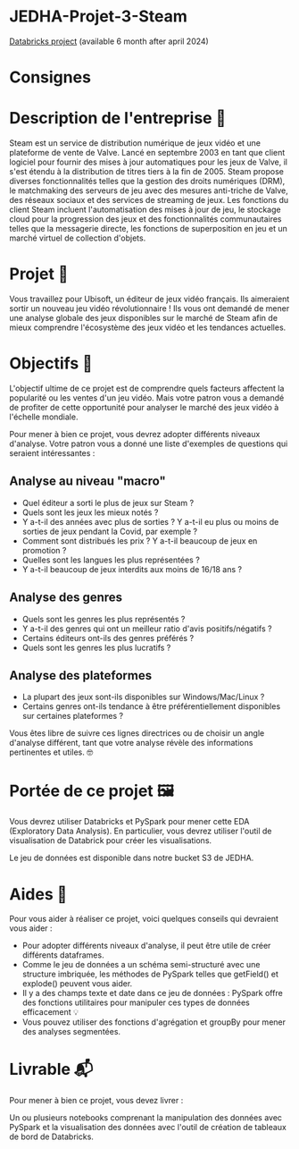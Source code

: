 # JEDHA-Projet-3-Steam


[Databricks project](https://databricks-prod-cloudfront.cloud.databricks.com/public/4027ec902e239c93eaaa8714f173bcfc/6106371456556455/388716807428450/6406407844062429/latest.html) (available 6 month after april 2024)



# Consignes

# Description de l'entreprise 📇
Steam est un service de distribution numérique de jeux vidéo et une plateforme de vente de Valve. Lancé en septembre 2003 en tant que client logiciel pour fournir des mises à jour automatiques pour les jeux de Valve, il s'est étendu à la distribution de titres tiers à la fin de 2005. Steam propose diverses fonctionnalités telles que la gestion des droits numériques (DRM), le matchmaking des serveurs de jeu avec des mesures anti-triche de Valve, des réseaux sociaux et des services de streaming de jeux. Les fonctions du client Steam incluent l'automatisation des mises à jour de jeu, le stockage cloud pour la progression des jeux et des fonctionnalités communautaires telles que la messagerie directe, les fonctions de superposition en jeu et un marché virtuel de collection d'objets.

# Projet 🚧
Vous travaillez pour Ubisoft, un éditeur de jeux vidéo français. Ils aimeraient sortir un nouveau jeu vidéo révolutionnaire ! Ils vous ont demandé de mener une analyse globale des jeux disponibles sur le marché de Steam afin de mieux comprendre l'écosystème des jeux vidéo et les tendances actuelles.

# Objectifs 🎯
L'objectif ultime de ce projet est de comprendre quels facteurs affectent la popularité ou les ventes d'un jeu vidéo. Mais votre patron vous a demandé de profiter de cette opportunité pour analyser le marché des jeux vidéo à l'échelle mondiale.

Pour mener à bien ce projet, vous devrez adopter différents niveaux d'analyse. Votre patron vous a donné une liste d'exemples de questions qui seraient intéressantes :

## Analyse au niveau "macro"

- Quel éditeur a sorti le plus de jeux sur Steam ?
- Quels sont les jeux les mieux notés ?
- Y a-t-il des années avec plus de sorties ? Y a-t-il eu plus ou moins de sorties de jeux pendant la Covid, par exemple ?
- Comment sont distribués les prix ? Y a-t-il beaucoup de jeux en promotion ?
- Quelles sont les langues les plus représentées ?
- Y a-t-il beaucoup de jeux interdits aux moins de 16/18 ans ?

## Analyse des genres

- Quels sont les genres les plus représentés ?
- Y a-t-il des genres qui ont un meilleur ratio d'avis positifs/négatifs ?
- Certains éditeurs ont-ils des genres préférés ?
- Quels sont les genres les plus lucratifs ?

## Analyse des plateformes

- La plupart des jeux sont-ils disponibles sur Windows/Mac/Linux ?
- Certains genres ont-ils tendance à être préférentiellement disponibles sur certaines plateformes ?

Vous êtes libre de suivre ces lignes directrices ou de choisir un angle d'analyse différent, tant que votre analyse révèle des informations pertinentes et utiles. 🤓

# Portée de ce projet 🖼️
Vous devrez utiliser Databricks et PySpark pour mener cette EDA (Exploratory Data Analysis). En particulier, vous devrez utiliser l'outil de visualisation de Databrick pour créer les visualisations.

Le jeu de données est disponible dans notre bucket S3 de JEDHA.

# Aides 🦮
Pour vous aider à réaliser ce projet, voici quelques conseils qui devraient vous aider :

- Pour adopter différents niveaux d'analyse, il peut être utile de créer différents dataframes.
- Comme le jeu de données a un schéma semi-structuré avec une structure imbriquée, les méthodes de PySpark telles que getField() et explode() peuvent vous aider.
- Il y a des champs texte et date dans ce jeu de données : PySpark offre des fonctions utilitaires pour manipuler ces types de données efficacement 💡
- Vous pouvez utiliser des fonctions d'agrégation et groupBy pour mener des analyses segmentées.

# Livrable 📬
Pour mener à bien ce projet, vous devez livrer :

Un ou plusieurs notebooks comprenant la manipulation des données avec PySpark et la visualisation des données avec l'outil de création de tableaux de bord de Databricks.

